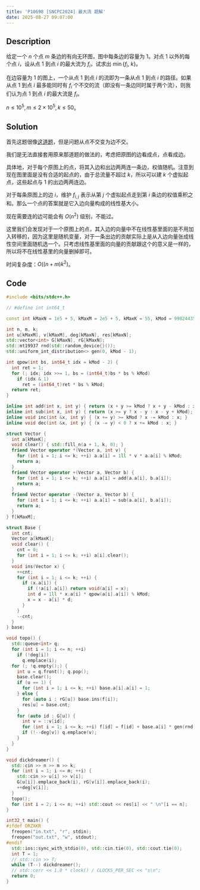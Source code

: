 ```yaml
---
title: 'P10698 [SNCPC2024] 最大流 题解'
date: 2025-08-27 09:07:00
---
```


## Description

给定一个 $n$ 个点 $m$ 条边的有向无环图，图中每条边的容量为 $1$。对点 $1$ 以外的每个点 $i$，设从点 $1$ 到点 $i$ 的最大流为 $f_i$，试求出 $\min\{f_i,\ k\}$。

在边容量为 $1$ 的图上，一个从点 $1$ 到点 $i$ 的流即为一条从点 $1$ 到点 $i$ 的路径。如果从点 $1$ 到点 $i$ 最多能同时有 $f_i$ 个不交的流（即没有一条边同时属于两个流），则我们认为点 $1$ 到点 $i$ 的最大流是 $f_i$。

$n\leq 10^5,m\leq 2\times 10^5,k\leq 50$。

## Solution

首先这题很像[这道题](https://www.luogu.com.cn/problem/P9041)，但是问题从点不交变为边不交。

我们是无法直接套用原来那道题的做法的，考虑把原图的边看成点，点看成边。

具体地，对于每个原图上的点，将其入边和出边两两连一条边，权值随机。注意到现在图里面是没有合适的起点的，由于总流量不超过 $k$，所以可以建 $k$ 个虚拟起点，这些起点与 $1$ 的出边两两连边。

对于每条原图上的边 $i$，维护 $f_{i,j}$ 表示从第 $j$ 个虚拟起点走到第 $i$ 条边的权值乘积之和。那么一个点的答案就是它入边向量构成的线性基大小。

现在需要连的边可能会有 $O(n^2)$ 级别，不能过。

这里我们会发现对于一个原图上的点，其入边的向量中不在线性基里面的是不用加入转移的，因为这里是随机变量，对于一条出边的贡献实际上是从入边向量张成线性空间里面随机选一个。只考虑线性基里面的向量的贡献跟这个的意义是一样的，所以将不在线性基里的向量删掉即可。

时间复杂度：$O((n+m)k^2)$。

## Code

```cpp
#include <bits/stdc++.h>

// #define int int64_t

const int kMaxN = 1e5 + 5, kMaxM = 2e5 + 5, kMaxK = 55, kMod = 998244353;

int n, m, k;
int u[kMaxM], v[kMaxM], deg[kMaxN], res[kMaxN];
std::vector<int> G[kMaxN], rG[kMaxN];
std::mt19937 rnd(std::random_device{}());
std::uniform_int_distribution<> gen(0, kMod - 1);

int qpow(int bs, int64_t idx = kMod - 2) {
  int ret = 1;
  for (; idx; idx >>= 1, bs = (int64_t)bs * bs % kMod)
    if (idx & 1)
      ret = (int64_t)ret * bs % kMod;
  return ret;
}

inline int add(int x, int y) { return (x + y >= kMod ? x + y - kMod : x + y); }
inline int sub(int x, int y) { return (x >= y ? x - y : x - y + kMod); }
inline void inc(int &x, int y) { (x += y) >= kMod ? x -= kMod : x; }
inline void dec(int &x, int y) { (x -= y) < 0 ? x += kMod : x; }

struct Vector {
  int a[kMaxK];
  void clear() { std::fill_n(a + 1, k, 0); }
  friend Vector operator *(Vector a, int v) {
    for (int i = 1; i <= k; ++i) a.a[i] = 1ll * v * a.a[i] % kMod;
    return a;
  }
  friend Vector operator +(Vector a, Vector b) {
    for (int i = 1; i <= k; ++i) a.a[i] = add(a.a[i], b.a[i]);
    return a;
  }
  friend Vector operator -(Vector a, Vector b) {
    for (int i = 1; i <= k; ++i) a.a[i] = sub(a.a[i], b.a[i]);
    return a;
  }
} f[kMaxM];

struct Base {
  int cnt;
  Vector a[kMaxK];
  void clear() {
    cnt = 0;
    for (int i = 1; i <= k; ++i) a[i].clear();
  }
  void ins(Vector x) {
    ++cnt;
    for (int i = 1; i <= k; ++i) {
      if (x.a[i]) {
        if (!a[i].a[i]) return void(a[i] = x);
        int d = 1ll * x.a[i] * qpow(a[i].a[i]) % kMod;
        x = x - a[i] * d;
      }
    }
    --cnt;
  }
} base;

void topo() {
  std::queue<int> q;
  for (int i = 1; i <= n; ++i)
    if (!deg[i])
      q.emplace(i);
  for (; !q.empty();) {
    int u = q.front(); q.pop();
    base.clear();
    if (u == 1) {
      for (int i = 1; i <= k; ++i) base.a[i].a[i] = 1;
    } else {
      for (auto i : rG[u]) base.ins(f[i]);
      res[u] = base.cnt;
    }
    for (auto id : G[u]) {
      int v = ::v[id];
      for (int i = 1; i <= k; ++i) f[id] = f[id] + base.a[i] * gen(rnd);
      if (!--deg[v]) q.emplace(v);
    }
  }
}

void dickdreamer() {
  std::cin >> n >> m >> k;
  for (int i = 1; i <= m; ++i) {
    std::cin >> u[i] >> v[i];
    G[u[i]].emplace_back(i), rG[v[i]].emplace_back(i);
    ++deg[v[i]];
  }
  topo();
  for (int i = 2; i <= n; ++i) std::cout << res[i] << " \n"[i == n];
}

int32_t main() {
#ifdef ORZXKR
  freopen("in.txt", "r", stdin);
  freopen("out.txt", "w", stdout);
#endif
  std::ios::sync_with_stdio(0), std::cin.tie(0), std::cout.tie(0);
  int T = 1;
  // std::cin >> T;
  while (T--) dickdreamer();
  // std::cerr << 1.0 * clock() / CLOCKS_PER_SEC << "s\n";
  return 0;
}
```